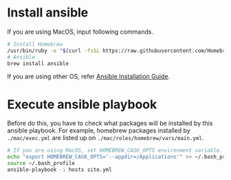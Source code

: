 # Install ansible

If you are using MacOS, input following commands.

```bash
# Install Homebrew
/usr/bin/ruby -e "$(curl -fsSL https://raw.githubusercontent.com/Homebrew/install/master/install)"
# Ansible
brew install ansible
```

If you are using other OS, refer [Ansible Installation Guide](https://docs.ansible.com/ansible/2.7/installation_guide/intro_installation.html#latest-releases-via-apt-ubuntu).

# Execute ansible playbook

Before do this, you have to check what packages will be installed by this ansible playbook.
For example, homebrew packages installed by `./mac/exec.yml` are listed up on `./mac/roles/homebrew/vars/main.yml`.

```bash
# If you are using MacOS, set HOMEBREW_CASK_OPTS environment variable.
echo "export HOMEBREW_CASK_OPTS='--appdir=/Applications'" >> ~/.bash_profile
source ~/.bash_profile
ansible-playbook -i hosts site.yml
```
